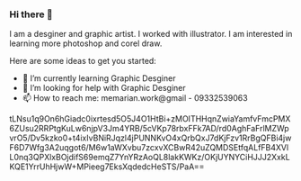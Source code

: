 ### Hi there 👋
I am a desginer and graphic artist. I worked with illustrator. I am interested in learning more photoshop and corel draw. 

Here are some ideas to get you started:

- 🌱 I’m currently learning Graphic Desginer
- 🤔 I’m looking for help with Graphic Desginer
- 📫 How to reach me: memarian.work@gmail  - 09332539063

tLNsu1q9On6hGiadc0ixrtesd5O5J4O1HtBi+zMOITHHqnZwiaYamfvFmcPMX6ZUsu2RRPtgKuLw6njpV3Jm4YRB/5cVKp78rbxFFk7AD/rd0AghFaFrlMZWpvrO5/Dv5kzko0+t4ixIvBNiRJqzl4jPUNNKvO4xQrbQxJ7dKjFzv1RrBgQFBi4jwF6D7Wfg3A2uqgot6/M6w1aWXvbu7zcxvXCBwR42uZQMDSEtfqALfFB4XVlL0nq3QPXlxBOjdifS69emqZ7YnYRzAoQL8lakKWKz/OKjUYNYCiHJJJ2XxkLKQE1YrrUhHjwW+MPieeg7EksXqdedcHeSTS/PaA==
